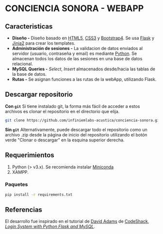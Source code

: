 # CONCIENCIA SONORA - WEBAPP

## Caracteristicas

* **Diseño -** Diseño basado en [HTML5](https://developer.mozilla.org/es/docs/HTML/HTML5), [CSS3](https://developer.mozilla.org/es/docs/Web/CSS) y [Bootstrap4](https://getbootstrap.com/). Se usa [Flask](http://flask.palletsprojects.com/en/1.1.x/) y [Jinja2](https://jinja.palletsprojects.com/en/2.10.x/) para crear los templates.
* **Administración de sesiones -** La validacion de datos enviados al servidor (usuario, contraseña y email) es mediante [Python](https://www.python.org/). Se almacenan todos los datos de las sesiones en una base de datos relacional.
* **MySQL Queries -** *Select*, *Insert* almacenados desde/hacia las tablas de la base de datos.
* **Rutas -** Se asignan funciones a las rutas de la webApp, utilizando Flask.

## Descargar repositorio

**Con `git`**
Si tiene instalado git, la forma más fácil de acceder a estos archivos es clonar el repositorio en el directorio que elija.

``` bash
git clone https://github.com/infiniemlabs-acustica/conciencia-sonora.git
```

**Sin `git`**
Alternativamente, puede descargar todo el repositorio como un archivo .zip desde la página de inicio del repositorio utilizando el botón verde "Clonar o descargar" en la esquina superior derecha.

## Requerimientos

1. Python (> v3.x). Se recomienda instalar [Miniconda](https://docs.conda.io/en/latest/miniconda.html)
2. XAMPP.

### Paquetes

``` bash
pip install -r requirements.txt
``` 


## Referencias

El desarrollo fue inspirado en el tutorial de [David Adams](https://codeshack.io/author/david-adams/) de [CodeShack](https://codeshack.io/author/david-adams/), *[Login System with Python Flask and MySQL](https://codeshack.io/login-system-python-flask-mysql/)*.

